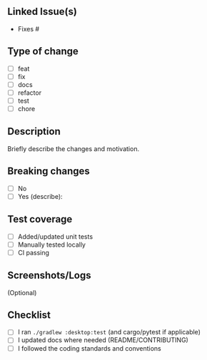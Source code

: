 ## Linked Issue(s)
- Fixes #

## Type of change
- [ ] feat
- [ ] fix
- [ ] docs
- [ ] refactor
- [ ] test
- [ ] chore

## Description
Briefly describe the changes and motivation.

## Breaking changes
- [ ] No
- [ ] Yes (describe):

## Test coverage
- [ ] Added/updated unit tests
- [ ] Manually tested locally
- [ ] CI passing

## Screenshots/Logs
(Optional)

## Checklist
- [ ] I ran `./gradlew :desktop:test` (and cargo/pytest if applicable)
- [ ] I updated docs where needed (README/CONTRIBUTING)
- [ ] I followed the coding standards and conventions
